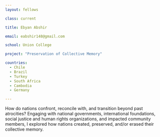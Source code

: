 ```yaml
---
layout: fellows

class: current

title: Ebyan Abshir

email: eabshir148@gmail.com

school: Union College

project: "Preservation of Collective Memory"

countries:
  - Chile
  - Brazil
  - Turkey
  - South Africa
  - Cambodia
  - Germany

---
```


How do nations confront, reconcile with, and transition beyond past atrocities? Engaging with national governments, international foundations, social justice and human rights organizations, and impacted community members, I explored how nations created, preserved, and/or erased their collective memory.
